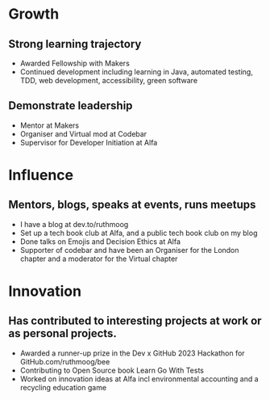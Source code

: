 # Growth
## Strong learning trajectory 

* Awarded Fellowship with Makers
* Continued development including learning in Java, automated testing, TDD, web development, accessibility, green software

## Demonstrate leadership 

* Mentor at Makers
* Organiser and Virtual mod at Codebar
* Supervisor for Developer Initiation at Alfa 

# Influence
## Mentors, blogs, speaks at events, runs meetups

* I have a blog at dev.to/ruthmoog
* Set up a tech book club at Alfa, and a public tech book club on my blog
* Done talks on Emojis and Decision Ethics at Alfa
* Supporter of codebar and have been an Organiser for the London chapter and a moderator for the Virtual chapter

# Innovation
## Has contributed to interesting projects at work or as personal projects. 

* Awarded a runner-up prize in the Dev x GitHub 2023 Hackathon for GitHub.com/ruthmoog/bee
* Contributing to Open Source book Learn Go With Tests
* Worked on innovation ideas at Alfa incl environmental accounting and a recycling education game
